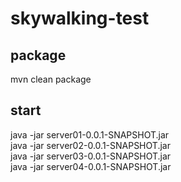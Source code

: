 skywalking-test
===================

package
-----------
mvn clean package

start
-----------
java -jar server01-0.0.1-SNAPSHOT.jar  
java -jar server02-0.0.1-SNAPSHOT.jar  
java -jar server03-0.0.1-SNAPSHOT.jar  
java -jar server04-0.0.1-SNAPSHOT.jar  
